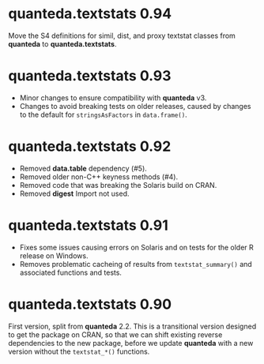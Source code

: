 # quanteda.textstats 0.94

Move the S4 definitions for simil, dist, and proxy textstat classes from **quanteda** to **quanteda.textstats**.

# quanteda.textstats 0.93

* Minor changes to ensure compatibility with **quanteda** v3.
* Changes to avoid breaking tests on older releases, caused by changes to the default for `stringsAsFactors` in `data.frame()`.

# quanteda.textstats 0.92

* Removed **data.table** dependency (#5).
* Removed older non-C++ keyness methods (#4).
* Removed code that was breaking the Solaris build on CRAN.
* Removed **digest** Import not used.


# quanteda.textstats 0.91

* Fixes some issues causing errors on Solaris and on tests for the older R release on Windows.
* Removes problematic cacheing of results from `textstat_summary()` and associated functions and tests.

# quanteda.textstats 0.90

First version, split from **quanteda** 2.2.  This is a transitional version
designed to get the package on CRAN, so that we can shift existing reverse
dependencies to the new package, before we update **quanteda** with a new
version without the `textstat_*()` functions.

